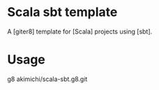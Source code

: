 Scala sbt template
==================

A [giter8] template for [Scala] projects using [sbt].


Usage
=====

g8 akimichi/scala-sbt.g8.git
